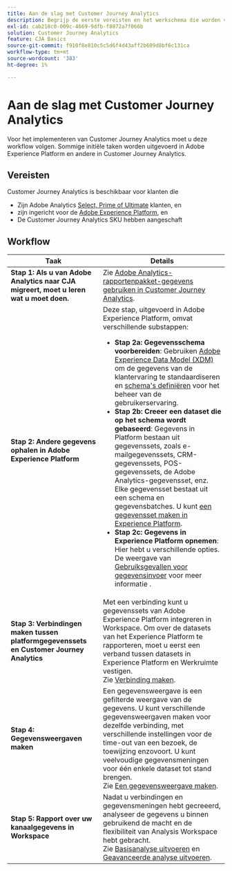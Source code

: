 ```yaml
---
title: Aan de slag met Customer Journey Analytics
description: Begrijp de eerste vereisten en het werkschema die worden vereist om Customer Journey Analytics uit te voeren.
exl-id: cab218c0-009c-4669-9dfb-f8872a7f066b
solution: Customer Journey Analytics
feature: CJA Basics
source-git-commit: f910f8e810c5c5d6f4d43aff2b609d8bf6c131ca
workflow-type: tm+mt
source-wordcount: '383'
ht-degree: 1%

---
```


# Aan de slag met Customer Journey Analytics

Voor het implementeren van Customer Journey Analytics moet u deze workflow volgen. Sommige initiële taken worden uitgevoerd in Adobe Experience Platform en andere in Customer Journey Analytics.

## Vereisten

Customer Journey Analytics is beschikbaar voor klanten die

* Zijn Adobe Analytics [Select, Prime of Ultimate](https://www.adobe.com/analytics/compare-adobe-analytics-packages.html) klanten, en
* zijn ingericht voor de [Adobe Experience Platform](https://www.adobe.com/experience-platform.html), en
* De Customer Journey Analytics SKU hebben aangeschaft

## Workflow

| Taak | Details |
| --- | --- |
| **Stap 1: Als u van Adobe Analytics naar CJA migreert, moet u leren wat u moet doen.** | Zie [Adobe Analytics-rapportenpakket-gegevens gebruiken in Customer Journey Analytics](/help/getting-started/aa-vs-cja/aa-data-in-cja.md). |
| **Stap 2: Andere gegevens ophalen in Adobe Experience Platform** | Deze stap, uitgevoerd in Adobe Experience Platform, omvat verschillende substappen:<ul><li>**Stap 2a: Gegevensschema voorbereiden**: Gebruiken [Adobe Experience Data Model (XDM)](https://experienceleague.adobe.com/docs/experience-platform/xdm/home.html?lang=nl) om de gegevens van de klantervaring te standaardiseren en [schema&#39;s definiëren](https://experienceleague.adobe.com/docs/experience-platform/xdm/tutorials/create-schema-ui.html) voor het beheer van de gebruikerservaring.</li><li>**Stap 2b: Creeer een dataset die op het schema wordt gebaseerd**: Gegevens in Platform bestaan uit gegevenssets, zoals e-mailgegevenssets, CRM-gegevenssets, POS-gegevenssets, de Adobe Analytics-gegevensset, enz. Elke gegevensset bestaat uit een schema en gegevensbatches. U kunt [een gegevensset maken in Experience Platform](https://experienceleague.adobe.com/docs/platform-learn/getting-started-for-data-architects-and-data-engineers/create-datasets.html).</li><li>**Stap 2c: Gegevens in Experience Platform opnemen**: Hier hebt u verschillende opties. De weergave van [Gebruiksgevallen voor gegevensinvoer](/help/data-ingestion/data-ingestion.md) voor meer informatie . |
| **Stap 3: Verbindingen maken tussen platformgegevenssets en Customer Journey Analytics** | Met een verbinding kunt u gegevenssets van Adobe Experience Platform integreren in Workspace. Om over de datasets van het Experience Platform te rapporteren, moet u eerst een verband tussen datasets in Experience Platform en Werkruimte vestigen.<br>Zie [Verbinding maken](/help/connections/create-connection.md). |
| **Stap 4: Gegevensweergaven maken** | Een gegevensweergave is een gefilterde weergave van de gegevens. U kunt verschillende gegevensweergaven maken voor dezelfde verbinding, met verschillende instellingen voor de time-out van een bezoek, de toewijzing enzovoort. U kunt veelvoudige gegevensmeningen voor één enkele dataset tot stand brengen.<br>Zie [Een gegevensweergave maken](/help/data-views/create-dataview.md). |
| **Stap 5: Rapport over uw kanaalgegevens in Workspace** | Nadat u verbindingen en gegevensmeningen hebt gecreeerd, analyseer de gegevens u binnen gebruikend de macht en de flexibiliteit van Analysis Workspace hebt gebracht.<br>Zie [Basisanalyse uitvoeren](/help/analysis-workspace/perform-basic-analysis.md) en [Geavanceerde analyse uitvoeren](/help/analysis-workspace/perform-adv-analysis.md). |
